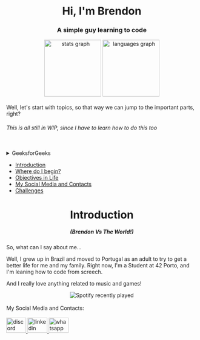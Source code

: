 <h1 align="center">Hi, I'm Brendon</h1>
<h3 align="center">A simple guy learning to code</h3>
<div align="center">
  <img src="https://github-readme-stats.vercel.app/api?username=brennm2&hide_title=false&hide_rank=false&show_icons=true&include_all_commits=true&count_private=true&disable_animations=false&theme=dracula&locale=en&hide_border=false&order=1" height="150" alt="stats graph"  />
  <img src="https://github-readme-stats.vercel.app/api/top-langs?username=brennm2&locale=en&hide_title=false&layout=compact&card_width=320&langs_count=5&theme=dracula&hide_border=false&order=2" height="150" alt="languages graph"  />
</div>
<br>
Well, let's start with topics, so that way we can jump to the important parts, right?

###### <em> This is all still in WIP, since I have to learn how to do this too</em>
<br>
<details> 
        <summary>GeeksforGeeks</summary> 
         A Computer Science Portal for Geeks 
    </details>  


  - [Introduction](#introduction)
  - [Where do I begin?](#introduction)
  - [Objectives in Life](#objectives-in-life)
  - [My Social Media and Contacts](#social)
  - [Challenges](#challenges)

<a id="introduction"></a>
<h1 align="center" id="introduction">Introduction</h1> 
<h5 align="center">(Brendon Vs The World!)</h5>

So, what can I say about me...

Well, I grew up in Brazil and moved to Portugal as an adult to try to get a better life for me and my family. Right now, I'm a Student at 42 Porto, and I'm leaning how to code from screech.

And I really love anything related to music and games!

<div align="center">
  <img src="https://spotify-recently-played-readme.vercel.app/api?user=the_smokerbr" alt="Spotify recently played"  />
</div>
<div align="left">

<br>
<a id="#social"></a>
My Social Media and Contacts: 
<br>
<br>
  
  <a href="discordapp.com/users/20253740410667008" target="_blank">
    <img src="https://raw.githubusercontent.com/maurodesouza/profile-readme-generator/master/src/assets/icons/social/discord/default.svg" width="52" height="40" alt="discord logo"  />
  </a>
  <a href="https://www.linkedin.com/in/brendon-vianna/" target="_blank">
    <img src="https://raw.githubusercontent.com/maurodesouza/profile-readme-generator/master/src/assets/icons/social/linkedin/default.svg" width="52" height="40" alt="linkedin logo"  />
  </a>
  <a href="+351 927 304 371" target="_blank">
    <img src="https://raw.githubusercontent.com/maurodesouza/profile-readme-generator/master/src/assets/icons/social/whatsapp/default.svg" width="52" height="40" alt="whatsapp logo"  />
  </a>
</div>
</div>

<!---
brennm2/brennm2 is a ✨ special ✨ repository because its `README.md` (this file) appears on your GitHub profile.
You can click the Preview link to take a look at your changes.
--->
